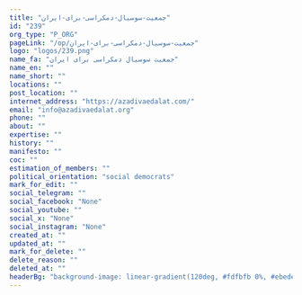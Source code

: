 ```yaml
---
title: "جمعیت-سوسیال-دمکراسی-برای-ایران"
id: "239"
org_type: "P_ORG"
pageLink: "/op/جمعیت-سوسیال-دمکراسی-برای-ایران"
logo: "logos/239.png"
name_fa: "جمعیت سوسیال دمکراسی برای ایران"
name_en: ""
name_short: ""
locations: ""
post_location: ""
internet_address: "https://azadivaedalat.com/"
email: "info@azadivaedalat.org"
phone: ""
about: ""
expertise: ""
history: ""
manifesto: ""
coc: ""
estimation_of_members: ""
political_orientation: "social democrats"
mark_for_edit: ""
social_telegram: ""
social_facebook: "None"
social_youtube: ""
social_x: "None"
social_instagram: "None"
created_at: ""
updated_at: ""
mark_for_delete: ""
delete_reason: ""
deleted_at: ""
headerBg: "background-image: linear-gradient(120deg, #fdfbfb 0%, #ebedee 100%);"
---
```


